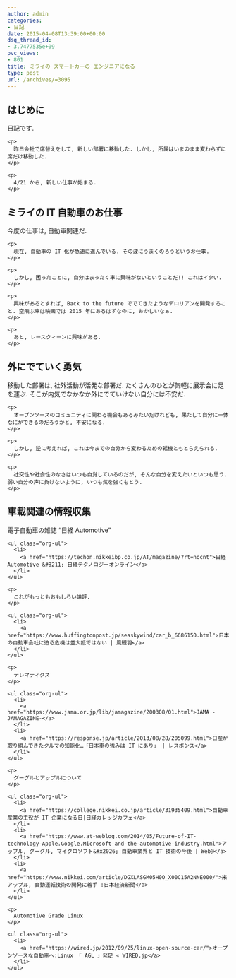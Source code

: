 ```yaml
---
author: admin
categories:
- 日記
date: 2015-04-08T13:39:00+00:00
dsq_thread_id:
- 3.7477535e+09
pvc_views:
- 801
title: ミライの スマートカーの エンジニアになる
type: post
url: /archives/=3095
---
```


<div id="outline-container-unnumbered-1" class="outline-2">
  <h2 id="unnumbered-1">
    はじめに
  </h2>
  
  <div class="outline-text-2" id="text-unnumbered-1">
    <p>
      日記です.
    </p>
    
    <p>
      昨日会社で席替えをして, 新しい部署に移動した. しかし, 所属はいまのまま変わらずに席だけ移動した.
    </p>
    
    <p>
      4/21 から, 新しい仕事が始まる.
    </p>
  </div>
</div>

<div id="outline-container-unnumbered-2" class="outline-2">
  <h2 id="unnumbered-2">
    ミライの IT 自動車のお仕事
  </h2>
  
  <div class="outline-text-2" id="text-unnumbered-2">
    <p>
      今度の仕事は, 自動車関連だ.
    </p>
    
    <p>
      現在, 自動車の IT 化が急速に進んでいる. その波にうまくのろうというお仕事.
    </p>
    
    <p>
      しかし, 困ったことに, 自分はまったく車に興味がないということだ!! これはイタい.
    </p>
    
    <p>
      興味があるとすれば, Back to the future ででてきたようなデロリアンを開発すること. 空飛ぶ車は映画では 2015 年にあるはずなのに, おかしいなぁ.
    </p>
    
    <p>
      あと, レースクィーンに興味がある.
    </p>
  </div>
</div>

<div id="outline-container-unnumbered-3" class="outline-2">
  <h2 id="unnumbered-3">
    外にでていく勇気
  </h2>
  
  <div class="outline-text-2" id="text-unnumbered-3">
    <p>
      移動した部署は, 社外活動が活発な部署だ. たくさんのひとが気軽に展示会に足を運ぶ. そこが内気でなかなか外にでていけない自分には不安だ.
    </p>
    
    <p>
      オープンソースのコミュニティに関わる機会もあるみたいだけれども, 果たして自分に一体なにができるのだろうかと, 不安になる.
    </p>
    
    <p>
      しかし, 逆に考えれば, これは今までの自分から変わるための転機ともとらえられる.
    </p>
    
    <p>
      社交性や社会性のなさはいつも自覚しているのだが, そんな自分を変えたいといつも思う. 弱い自分の声に負けないように, いつも気を強くもとう.
    </p>
  </div>
</div>

<div id="outline-container-unnumbered-4" class="outline-2">
  <h2 id="unnumbered-4">
    車載関連の情報収集
  </h2>
  
  <div class="outline-text-2" id="text-unnumbered-4">
    <p>
      電子自動車の雑誌 &#8220;日経 Automotive&#8221;
    </p>
    
    <ul class="org-ul">
      <li>
        <a href="https://techon.nikkeibp.co.jp/AT/magazine/?rt=nocnt">日経 Automotive &#8211; 日経テクノロジーオンライン</a>
      </li>
    </ul>
    
    <p>
      これがもっともおもしろい論評.
    </p>
    
    <ul class="org-ul">
      <li>
        <a href="https://www.huffingtonpost.jp/seaskywind/car_b_6686150.html">日本の自動車会社に迫る危機は並大抵ではない | 風観羽</a>
      </li>
    </ul>
    
    <p>
      テレマティクス
    </p>
    
    <ul class="org-ul">
      <li>
        <a href="https://www.jama.or.jp/lib/jamagazine/200308/01.html">JAMA -JAMAGAZINE-</a>
      </li>
      <li>
        <a href="https://response.jp/article/2013/08/28/205099.html">日産が取り組んできたクルマの知能化…「日本車の強みは IT にあり」 | レスポンス</a>
      </li>
    </ul>
    
    <p>
      グーグルとアップルについて
    </p>
    
    <ul class="org-ul">
      <li>
        <a href="https://college.nikkei.co.jp/article/31935409.html">自動車産業の主役が IT 企業になる日|日経カレッジカフェ</a>
      </li>
      <li>
        <a href="https://www.at-weblog.com/2014/05/Future-of-IT-technology-Apple.Google.Microsoft-and-the-automotive-industry.html">アップル, グーグル, マイクロソフト&#x2026; 自動車業界と IT 技術の今後 | Web@</a>
      </li>
      <li>
        <a href="https://www.nikkei.com/article/DGXLASGM05H0O_X00C15A2NNE000/">米アップル, 自動運転技術の開発に着手 :日本経済新聞</a>
      </li>
    </ul>
    
    <p>
      Automotive Grade Linux
    </p>
    
    <ul class="org-ul">
      <li>
        <a href="https://wired.jp/2012/09/25/linux-open-source-car/">オープンソースな自動車へ:Linux 「 AGL 」発足 « WIRED.jp</a>
      </li>
    </ul>
  </div>
</div>
